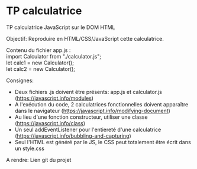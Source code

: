 # TP calculatrice
TP calculatrice JavaScript sur le DOM HTML

Objectif: Reproduire en HTML/CSS/JavaScript cette calculatrice.  

Contenu du fichier app.js :  
  import Calculator from "./calculator.js";     
  let calc1 = new Calculator();     
  let calc2 = new Calculator();  


Consignes: 
  - Deux fichiers .js doivent être présents: app.js et calculator.js (https://javascript.info/modules)
  - A l'exécution du code, 2 calculatrices fonctionnelles doivent apparaître dans le navigateur (https://javascript.info/modifying-document)
  - Au lieu d'une fonction constructeur, utiliser une classe (https://javascript.info/class)
  - Un seul addEventListener pour l'entiereté d'une calculatrice (https://javascript.info/bubbling-and-capturing)
  - Seul l'HTML est généré par le JS, le CSS peut totalement être écrit dans un style.css

A rendre: Lien git du projet
